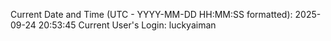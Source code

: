 Current Date and Time (UTC - YYYY-MM-DD HH:MM:SS formatted): 2025-09-24 20:53:45
Current User's Login: luckyaiman
